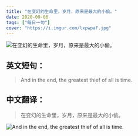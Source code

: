 ```yaml
---
title: "在变幻的生命里，岁月，原来是最大的小偷。"
date: 2020-09-06
tags: ["每日一句"]
cover: "https://i.imgur.com/lxpwpaF.jpg"
---
```


![在变幻的生命里，岁月，原来是最大的小偷。](https://i.imgur.com/8aVNV5s.jpg)

## 英文短句：
> And in the end, the greatest thief of all is time. 

<!--more-->

## 中文翻译：
> 在变幻的生命里，岁月，原来是最大的小偷。

![And in the end, the greatest thief of all is time. ](https://i.imgur.com/XSsnFv3.jpg)

